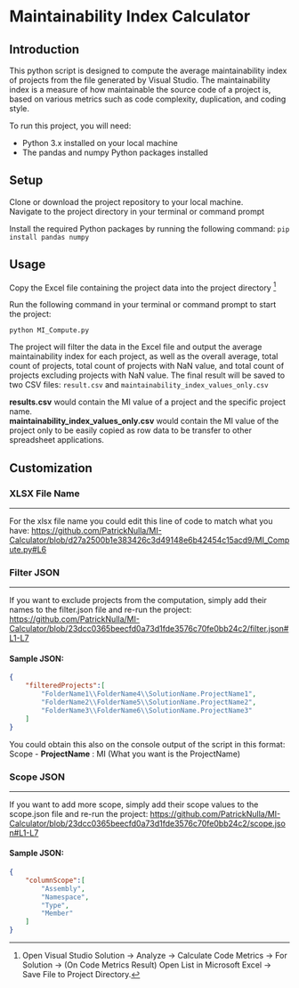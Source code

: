 # Maintainability Index Calculator
## Introduction

This python script is designed to compute the average maintainability index of projects from the file generated by Visual Studio. The maintainability index is a measure of how maintainable the source code of a project is, based on various metrics such as code complexity, duplication, and coding style.

To run this project, you will need:

  - Python 3.x installed on your local machine
  - The pandas and numpy Python packages installed

## Setup

  Clone or download the project repository to your local machine.  
  Navigate to the project directory in your terminal or command prompt  
  
  Install the required Python packages by running the following command:
`
pip install pandas numpy
`
## Usage
  Copy the Excel file containing the project data into the project directory [^1]
  
  Run the following command in your terminal or command prompt to start the project:
```
python MI_Compute.py
```

  The project will filter the data in the Excel file and output the average maintainability index for each project, as well as the overall average, total count of projects, total count of projects with NaN value, and total count of projects excluding projects with NaN value.
  The final result will be saved to two CSV files: `result.csv` and `maintainability_index_values_only.csv`  
  
  **results.csv** would contain the MI value of a project and the specific project name.  
  **maintainability_index_values_only.csv** would contain the MI value of the project only to be easily copied as row data to be transfer to other spreadsheet applications.

## Customization
### XLSX File Name
___
For the xlsx file name you could edit this line of code to match what you have: https://github.com/PatrickNulla/MI-Calculator/blob/d27a2500b1e383426c3d49148e6b42454c15acd9/MI_Compute.py#L6  
### Filter JSON
___
If you want to exclude projects from the computation, simply add their names to the filter.json file and re-run the project: https://github.com/PatrickNulla/MI-Calculator/blob/23dcc0365beecfd0a73d1fde3576c70fe0bb24c2/filter.json#L1-L7  
#### Sample JSON:  
```json
{
    "filteredProjects":[
        "FolderName1\\FolderName4\\SolutionName.ProjectName1",
        "FolderName2\\FolderName5\\SolutionName.ProjectName2",
        "FolderName3\\FolderName6\\SolutionName.ProjectName3"
    ]
}
```
You could obtain this also on the console output of the script in this format: Scope - **ProjectName** : MI (What you want is the ProjectName)  
### Scope JSON
___
If you want to add more scope, simply add their scope values to the scope.json file and re-run the project: https://github.com/PatrickNulla/MI-Calculator/blob/23dcc0365beecfd0a73d1fde3576c70fe0bb24c2/scope.json#L1-L7
#### Sample JSON:  
```json
{
    "columnScope":[
        "Assembly",
        "Namespace",
        "Type",
        "Member"
    ]
}
```  

[^1]: Open Visual Studio Solution -> Analyze -> Calculate Code Metrics -> For Solution -> (On Code Metrics Result) Open List in Microsoft Excel -> Save File to Project Directory.
